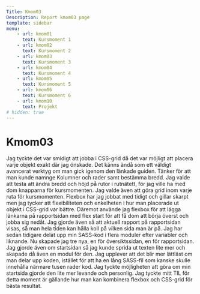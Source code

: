 ```yaml
---
Title: Kmom03
Description: Report kmom03 page
template: sidebar
menu:
    - url: kmom01
      text: Kursmoment 1
    - url: kmom02
      text: Kursmoment 2
    - url: kmom03
      text: Kursmoment 3
    - url: kmom04
      text: Kursmoment 4
    - url: kmom05
      text: Kursmoment 5
    - url: kmom06
      text: Kursmoment 6
    - url: kmom10
      text: Projekt
# hidden: true
---
```


Kmom03
==================

Jag tyckte det var smidigt att jobba i CSS-grid då det var möjligt att placera varje objekt exakt där jag önskade. Det känns ändå som ett väldigt avancerat verktyg om man gick igenom den länkade guiden. Tänker för att man kunde namnge Kolumner och rader samt bestämma bredd. Jag valde att testa att ändra bredd och höjd på rutor i rutnätett, för jag ville ha med dom knapparna för kursmomenten. Jag valde även att göra grid inom varje ruta för kursmomenten. Flexbox har jag jobbat med tidigt och gillar skarpt men jag tycker att flexibiliteten och enkelheten i hur man placerade ut objekt i CSS-grid var bättre. Däremot använde jag flexbox för att lägga länkarna på rapportsidan med flex start för att få dom att börja överst och jobba sig nedåt. Jag gjorde även så att aktuell rapport på rapportsidan visas, så man hela tiden kan hålla koll på vilken sida man är på.
Jag har sedan tidigare delat upp min SASS-kod i flera moduler efter variabler och liknande. Nu skapade jag tre nya, en för översiktssidan, en för rapportsidan. Jag gjorde även om startsidan så jag kunde sprida ut texten lite mer och skapade då även en modul för den. Jag upplever att det blir mer lättläst om man delar upp koden, istället för att ha en lång SASS-fil som kanske skulle innehålla närmare tusen rader kod. Jag tyckte möjligheten att göra om min startsida gjorde den lite mer levande och personlig.
Jag tyckte mitt TIL för detta moment är gällande hur man kan kombinera flexbox och CSS-grid för bästa resultat.
